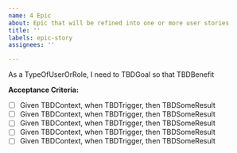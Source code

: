 ```yaml
---
name: 4 Epic
about: Epic that will be refined into one or more user stories
title: ''
labels: epic-story
assignees: ''

---
```


As a TypeOfUserOrRole, I need to TBDGoal so that TBDBenefit

**Acceptance Criteria:**
- [ ] Given TBDContext, when TBDTrigger, then TBDSomeResult
- [ ] Given TBDContext, when TBDTrigger, then TBDSomeResult
- [ ] Given TBDContext, when TBDTrigger, then TBDSomeResult
- [ ] Given TBDContext, when TBDTrigger, then TBDSomeResult
- [ ] Given TBDContext, when TBDTrigger, then TBDSomeResult
